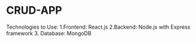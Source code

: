 # CRUD-APP
Technologies to Use: 
 1.Frontend:
 React.js
 2.Backend:
Node.js with Express framework
 3. Database:
 MongoDB
